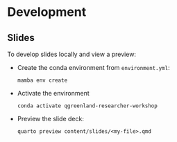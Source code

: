 # Development

## Slides

To develop slides locally and view a preview:

* Create the conda environment from `environment.yml`:

  ```console
  mamba env create
  ```

* Activate the environment

  ```console
  conda activate qgreenland-researcher-workshop
  ```

* Preview the slide deck:

  ```console
  quarto preview content/slides/<my-file>.qmd
  ```
